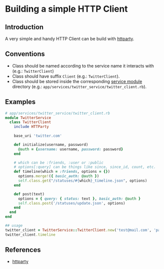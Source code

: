 # Building a simple HTTP Client

## Introduction

A very simple and handy HTTP Client can be build with [httparty](https://github.com/jnunemaker/httparty).

## Conventions

* Class should be named according to the service name it interacts with (e.g.: `TwitterClient`)
* Class should have suffix `Client` (e.g.: `TwitterClient`).
* Class should be stored inside the corresponding [service module](service_modules.md) directory (e.g.: `app/services/twitter_service/twitter_client.rb`).

## Examples

```ruby
# app/services/twitter_service/twitter_client.rb
module TwitterService
  class TwitterClient
    include HTTParty
    
    base_uri 'twitter.com'

    def initialize(username, password)
      @auth = {username: username, password: password}
    end

    # which can be :friends, :user or :public
    # options[:query] can be things like since, since_id, count, etc.
    def timeline(which = :friends, options = {})
      options.merge!({ basic_auth: @auth })
      self.class.get("/statuses/#{which}_timeline.json", options)
    end

    def post(text)
      options = { query: { status: text }, basic_auth: @auth }
      self.class.post('/statuses/update.json', options)
    end
  end
end

## usage
twitter_client = TwitterService::TwitterClient.new('test@mail.com', 'password')
twitter_client.timeline
```

## References

* [httparty](https://github.com/jnunemaker/httparty)
